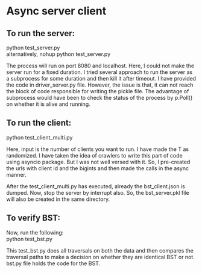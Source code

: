 # Async server client

## To run the server:  
python test_server.py  
alternatively, nohup python test_server.py  

The process will run on port 8080 and localhost.
Here, I could not make the server run for a fixed duration. I tried several approach to run the server as a subprocess for some duration and then kill it after timeout. I have provided the code in driver_server.py file. However, the issue is that, it can not reach the block of code responsible for writing the pickle file.
The advantage of subprocess would have been to check the status of the process by p.Poll() on whether it is alive and running. 

## To run the client:   
python test_client_multi.py   

Here, input is the number of clients you want to run. I have made the T as randomized. I have taken the idea of crawlers to write this part of code using asyncio package. But I was not well versed with it. So, I pre-created the urls with client id and the bigints and then made the calls in the async manner.

After the test_client_multi.py has executed, already the bst_client.json is dumped. Now, stop the server by interrupt also. So, the bst_server.pkl file will also be created in the same directory. 

## To verify BST:  
Now, run the following:    
python test_bst.py    

This test_bst.py does all traversals on both the data and then compares the traversal paths to make a decision on whether they are identical BST or not. 
bst.py file holds the code for the BST. 

